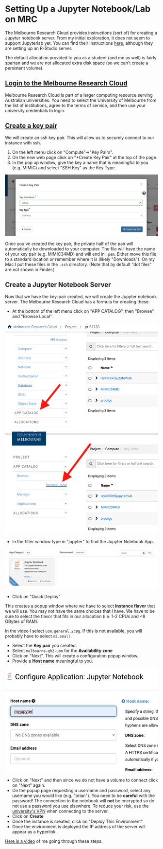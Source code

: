 # Setting Up a Jupyter Notebook/Lab on MRC

The Melbourne Research Cloud provides instructions (sort of) for creating a Jupyter notebook server. From my initial exploration, it does not seem to support Jupyterlab yet. You can find their instructions [here](https://docs.cloud.unimelb.edu.au/guides/application_rstudio/), although they are setting up an R-Studio server.

The default allocation provided to you as a student (and me as well) is fairly spartan and we are not allocated extra disk space (so we can't create a persistent volume).

## [Login to the Melbourne Research Cloud](https://dashboard.cloud.unimelb.edu.au/auth/login/?next=/)

Melbourne Research Cloud is part of a larger computing resource serving Australian universities. You need to select the University of Melbourne from the list of institutions, agree to the terms of service, and then use your university credentials to login.



## [Create a key pair](https://docs.cloud.unimelb.edu.au/training/first_instance/#create_keypair)

We will create an ssh key pair. This will allow us to securely connect to our instance with ssh.

1. On the left menu click on "Compute"->"Key  Pairs".
1. On the new web page click on "+Create Key Pair" at the top of the page.
1. In the pop up window, give the key a name that is meaningful to you (e.g. MIMIC) and select "SSH Key" as the Key Type.

![creating ssh key](./create_key.png)


Once you've created the key pair, the private half of the pair will automatically be downloaded to your computer. The file will have the name of your key pair (e.g. MIMIC34MD) and will end in `.pem`. Either move this file to a standard location or remember where it is (likely "Downloads"). On my Mac I put these files in the `.ssh` directory. (Note that by default "dot files" are not shown in Finder.)

## Create a Jupyter Notebook Server

Now that we have the key-pair created, we will create the Jupyter notebook server. The Melbourne Research Cloud has a formula for creating these.

- At the bottom of the left menu click on "APP CATALOG", then "Browse" and "Browse Local".

![catalog](./app_catalog.png)
![catalog2](./app_catalog2.png)

- In the filter window type in "jupyter" to find the Jupyter Notebook App.

![filter](./jupyter_filter.png)

- Click on "Quick Deploy"

This creates a popup window where we have to select __Instance flavor__ that we will use. You may not have the same choices that I have. We have to be sure to select the flavor that fits in our allocation (i.e. 1-2 CPUs and <8 GBytes of RAM).

In the video I select `uom.general.2c8g`. If this is not available, you will probably have to select `m3.small`.

- Select the __Key pair__ you created.
- Select `melbourne-qh2-uom` for the __Availability zone__
- Click on "Next". This will create a configuration popup window.
- Provide a __Host name__ meaningful to you.

![configure](./configure_jupyter.png)

- Click on "Next" and then since we do not have a volume to connect click on "Next" again.
- On the popup page requesting a username and password, select any username you would like (e.g. "brian"). You need to be __careful__ with the password! The connection to the notebook will __not__ be encrypted so do not use a password you use elsewhere. To reduce your risk, use the [university's VPN](https://studentit.unimelb.edu.au/wireless-vpn/vpn) when connecting to the server.
- Click on __Create__
- Once the instance is created, click on "Deploy This Environment"
- Once the environment is deployed the IP address of the server will appear as a hyperlink.

[Here is a video](https://youtu.be/Rkkqv-cXhIw) of me going through these steps.
